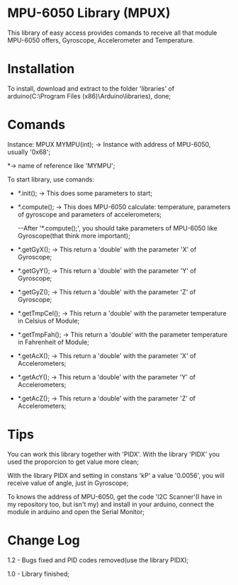 # MPU-6050 Library (MPUX)

This library of easy access provides comands to receive all that module MPU-6050 offers, Gyroscope, Accelerometer and Temperature.


# Installation

To install, download and extract to the folder 'libraries' of arduino(C:\Program Files (x86)\Arduino\libraries\), done; 

# Comands

Instance: MPUX MYMPU(int); -> Instance with address of MPU-6050, usually '0x68';

*-> name of reference like 'MYMPU';

To start library, use comands: 

* *.init(); -> This does some parameters to start;  
* *.compute(); -> This does MPU-6050 calculate: temperature, parameters of gyroscope and parameters of accelerometers;

	--After '*.compute();', you should take parameters of MPU-6050 like Gyroscope(that think more important);
	
* *.getGyX(); -> This return a 'double' with the parameter 'X' of Gyroscope;
* *.getGyY(); -> This return a 'double' with the parameter 'Y' of Gyroscope;
* *.getGyZ(); -> This return a 'double' with the parameter 'Z' of Gyroscope;

* *.getTmpCel(); -> This return a 'double' with the parameter temperature in Celsius of Module;
* *.getTmpFah(); -> This return a 'double' with the parameter temperature in Fahrenheit of Module;

* *.getAcX(); -> This return a 'double' with the parameter 'X' of Accelerometers;
* *.getAcY(); -> This return a 'double' with the parameter 'Y' of Accelerometers;
* *.getAcZ(); -> This return a 'double' with the parameter 'Z' of Accelerometers;

# Tips

You can work this library together with 'PIDX'. With the library 'PIDX' you used the proporcion to get value more clean;

With the library PIDX and setting in constans 'kP' a value '0.0056', you will receive value of angle, just in Gyroscope;

To knows the address of MPU-6050, get the code 'I2C Scanner'(I have in my repository too, but isn't my) and install in your arduino, 
connect the module in arduino and open the Serial Monitor;
 

# Change Log

1.2 - Bugs fixed and PID codes removed(use the library PIDX);

1.0 - Library finished;
